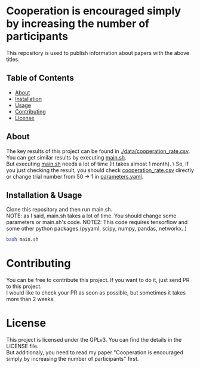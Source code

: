 # Cooperation is encouraged simply by increasing the number of participants
This repository is used to publish information about papers with the above titles.

## Table of Contents

- [About](#about)
- [Installation](#installation)
- [Usage](#usage)
- [Contributing](#contributing)
- [License](#license)

## About

The key results of this project can be found in [./data/cooperation_rate.csv](./data/cooperation_rate.csv). \
You can get similar results by executing [main.sh](./main.sh). \
But executing [main.sh](./main.sh) needs a lot of time (It takes almost 1 month). \ 
So, if you just checking the result, you should check [cooperation_rate.csv](./data/cooperation_rate.csv) directly or change trial number from 50 -> 1 in [parameters.yaml](./data/parameters.yaml).  

## Installation & Usage

Clone this repository and then run main.sh.\
NOTE: as I said, main.sh takes a lot of time. You should change some parameters or main.sh's code.
NOTE2: This code requires tensorflow and some other python packages.(pyyaml, scipy, numpy, pandas, networkx..)
```bash
bash main.sh
```

# Contributing
You can be free to contribute this project.  If you want to do it, just send PR to this project. \
I would like to check your PR as soon as possible, but sometimes it takes more than 2 weeks.

# License

This project is licensed under the GPLv3. You can find the details in the LICENSE file. \
But additionaly, you need to read my paper "Cooperation is encouraged simply by increasing the number of participants" first.
